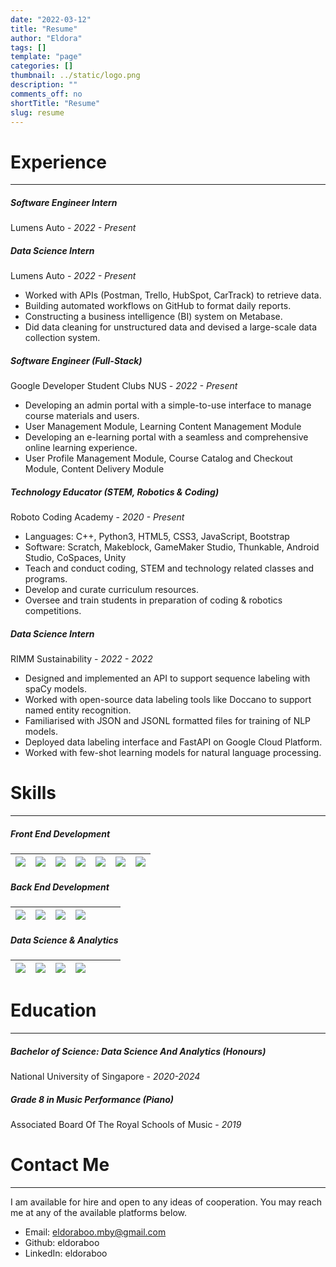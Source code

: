 ```yaml
---
date: "2022-03-12"
title: "Resume"
author: "Eldora"
tags: []
template: "page"
categories: []
thumbnail: ../static/logo.png
description: ""
comments_off: no
shortTitle: "Resume"
slug: resume
---
```


# Experience
-------
##### Software Engineer Intern
Lumens Auto - *2022 - Present*

##### Data Science Intern
Lumens Auto - *2022 - Present*
- Worked with APIs (Postman, Trello, HubSpot, CarTrack) to retrieve data.
- Building automated workflows on GitHub to format daily reports.
- Constructing a business intelligence (BI) system on Metabase.
- Did data cleaning for unstructured data and devised a large-scale data collection system.

##### Software Engineer (Full-Stack)
Google Developer Student Clubs NUS - *2022 - Present*
- Developing an admin portal with a simple-to-use interface to manage course materials and users.
- User Management Module, Learning Content Management Module
- Developing an e-learning portal with a seamless and comprehensive online learning experience.
- User Profile Management Module, Course Catalog and Checkout Module, Content Delivery Module

##### Technology Educator (STEM, Robotics & Coding)
Roboto Coding Academy - *2020 - Present*
- Languages: C++, Python3, HTML5, CSS3, JavaScript, Bootstrap
- Software: Scratch, Makeblock, GameMaker Studio, Thunkable, Android Studio, CoSpaces, Unity
- Teach and conduct coding, STEM and technology related classes and programs.
- Develop and curate curriculum resources.
- Oversee and train students in preparation of coding & robotics competitions.

##### Data Science Intern
RIMM Sustainability - *2022 - 2022*
- Designed and implemented an API to support sequence labeling with spaCy models.
- Worked with open-source data labeling tools like Doccano to support named entity recognition.
- Familiarised with JSON and JSONL formatted files for training of NLP models.
- Deployed data labeling interface and FastAPI on Google Cloud Platform.
- Worked with few-shot learning models for natural language processing.

# Skills
-------
##### Front End Development

|<img src="https://img.shields.io/badge/html5-%23E34F26.svg?style=for-the-badge&logo=html5&logoColor=white">|<img src="https://img.shields.io/badge/css3-%231572B6.svg?style=for-the-badge&logo=css3&logoColor=white">|<img src="https://img.shields.io/badge/javascript-%23323330.svg?style=for-the-badge&logo=javascript&logoColor=%23F7DF1E">|<img src="https://img.shields.io/badge/SASS-hotpink.svg?style=for-the-badge&logo=SASS&logoColor=white">|<img src="https://img.shields.io/badge/bootstrap-%23563D7C.svg?style=for-the-badge&logo=bootstrap&logoColor=white">|<img src="https://img.shields.io/badge/react-%2320232a.svg?style=for-the-badge&logo=react&logoColor=%2361DAFB">|<img src="https://img.shields.io/badge/Gatsby-%23663399.svg?style=for-the-badge&logo=gatsby&logoColor=white">|
|---|---|---|---|---|---|---|

##### Back End Development

|<img src="https://img.shields.io/badge/python-3670A0?style=for-the-badge&logo=python&logoColor=ffdd54">|<img src="https://img.shields.io/badge/java-%23ED8B00.svg?style=for-the-badge&logo=java&logoColor=white">|<img src="https://img.shields.io/badge/javascript-%23323330.svg?style=for-the-badge&logo=javascript&logoColor=%23F7DF1E">|<img src="https://img.shields.io/badge/node.js-6DA55F?style=for-the-badge&logo=node.js&logoColor=white">||||
|---|---|---|---|---|---|---|

##### Data Science & Analytics

|<img src="https://img.shields.io/badge/python-3670A0?style=for-the-badge&logo=python&logoColor=ffdd54">|<img src="https://img.shields.io/badge/java-%23ED8B00.svg?style=for-the-badge&logo=java&logoColor=white">|<img src="https://img.shields.io/badge/sqlite-%2307405e.svg?style=for-the-badge&logo=sqlite&logoColor=white">|<img src="https://img.shields.io/badge/RStudio-4285F4?style=for-the-badge&logo=rstudio&logoColor=white">||||
|---|---|---|---|---|---|---|

# Education
-------
##### Bachelor of Science: Data Science And Analytics (Honours)
National University of Singapore - *2020-2024*

##### Grade 8 in Music Performance (Piano)
Associated Board Of The Royal Schools of Music - *2019*

# Contact Me
-------
I am available for hire and open to any ideas of cooperation. You may reach me at any of the available platforms below.
- Email: eldoraboo.mby@gmail.com
- Github: eldoraboo
- LinkedIn: eldoraboo